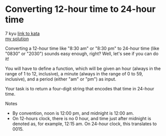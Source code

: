 # Converting 12-hour time to 24-hour time
7 kyu
[link to kata](https://www.codewars.com/kata/59b0a6da44a4b7080300008a/train/javascript)
<br>
[my solution](./kata.js)

Converting a 12-hour time like "8:30 am" or "8:30 pm" to 24-hour time (like "0830" or "2030") sounds easy enough, right? Well, let's see if you can do it!

You will have to define a function, which will be given an hour (always in the range of 1 to 12, inclusive), a minute (always in the range of 0 to 59, inclusive), and a period (either "am" or "pm") as input.

Your task is to return a four-digit string that encodes that time in 24-hour time.

Notes

- By convention, noon is 12:00 pm, and midnight is 12:00 am.
- On 12-hours clock, there is no 0 hour, and time just after midnight is denoted as, for example, 12:15 am. On 24-hour clock, this translates to 0015.